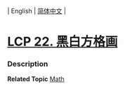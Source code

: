 | English | [简体中文](README.md) |

# [LCP 22. 黑白方格画](https://leetcode.cn/problems/ccw6C7)
 ### Description

**Related Topic**  [Math](https://leetcode.cn/tag/math) 